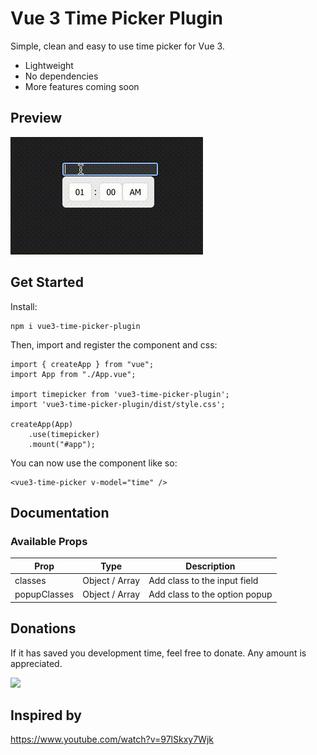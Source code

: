 # Vue 3 Time Picker Plugin

Simple, clean and easy to use time picker for Vue 3.

- Lightweight
- No dependencies
- More features coming soon

## Preview

[![demo](https://raw.githubusercontent.com/markandrewkato/vue3-time-picker-plugin/main/demo.gif)](https://github.com/markandrewkato/vue3-time-picker-plugin)

## Get Started

Install:

```
npm i vue3-time-picker-plugin
```

Then, import and register the component and css:

```
import { createApp } from "vue";
import App from "./App.vue";

import timepicker from 'vue3-time-picker-plugin';
import 'vue3-time-picker-plugin/dist/style.css';

createApp(App)
    .use(timepicker)
    .mount("#app");
```

You can now use the component like so:

```
<vue3-time-picker v-model="time" />
```

## Documentation

### Available Props

| Prop         | Type           | Description                   |
|--------------|----------------|-------------------------------|
| classes      | Object / Array | Add class to the input field  |
| popupClasses | Object / Array | Add class to the option popup |


## Donations

If it has saved you development time, feel free to donate. Any amount is appreciated.

[![](https://www.paypalobjects.com/en_US/i/btn/btn_donateCC_LG.gif)](https://www.paypal.com/donate/?business=TLMQT3BQAYJQW&no_recurring=0&currency_code=USD)


## Inspired by

https://www.youtube.com/watch?v=97lSkxy7Wjk
